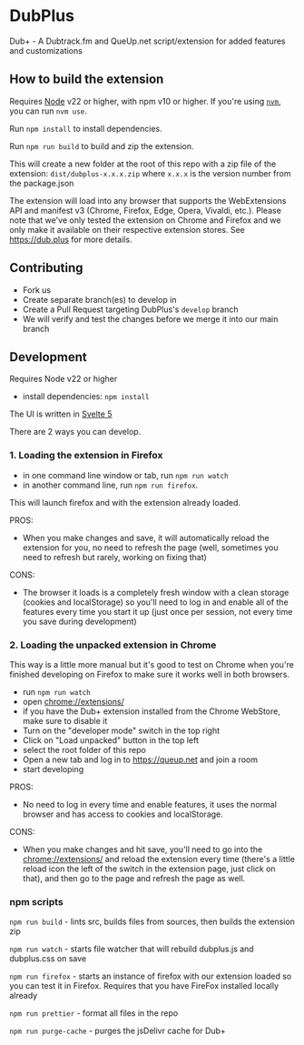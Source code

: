 # DubPlus

Dub+ - A Dubtrack.fm and QueUp.net script/extension for added features and customizations

## How to build the extension

Requires [Node](https://nodejs.org/) v22 or higher, with npm v10 or higher. If you're using [`nvm`](https://github.com/nvm-sh/nvm), you can run `nvm use`.

Run `npm install` to install dependencies.

Run `npm run build` to build and zip the extension.

This will create a new folder at the root of this repo with a zip file of the extension: `dist/dubplus-x.x.x.zip` where `x.x.x` is the version number from the package.json

The extension will load into any browser that supports the WebExtensions API and manifest v3 (Chrome, Firefox, Edge, Opera, Vivaldi, etc.). Please note that we've only tested the extension on Chrome and Firefox and we only make it available on their respective extension stores. See https://dub.plus for more details.

## Contributing

- Fork us
- Create separate branch(es) to develop in
- Create a Pull Request targeting DubPlus's `develop` branch
- We will verify and test the changes before we merge it into our main branch

## Development

Requires Node v22 or higher

- install dependencies: `npm install`

The UI is written in [Svelte 5](https://svelte.dev/docs/svelte/overview)

There are 2 ways you can develop.

### 1. Loading the extension in Firefox

- in one command line window or tab, run `npm run watch`
- in another command line, run `npm run firefox`.

This will launch firefox and with the extension already loaded.

PROS:

- When you make changes and save, it will automatically reload the extension for you, no need to refresh the page (well, sometimes you need to refresh but rarely, working on fixing that)

CONS:

- The browser it loads is a completely fresh window with a clean storage (cookies and localStorage) so you'll need to log in and enable all of the features every time you start it up (just once per session, not every time you save during development)

### 2. Loading the unpacked extension in Chrome

This way is a little more manual but it's good to test on Chrome when you're finished developing on Firefox to make sure it works well in both browsers.

- run `npm run watch`
- open [chrome://extensions/](chrome://extensions/)
- if you have the Dub+ extension installed from the Chrome WebStore, make sure to disable it
- Turn on the "developer mode" switch in the top right
- Click on "Load unpacked" button in the top left
- select the root folder of this repo
- Open a new tab and log in to https://queup.net and join a room
- start developing

PROS:

- No need to log in every time and enable features, it uses the normal browser and has access to cookies and localStorage.

CONS:

- When you make changes and hit save, you'll need to go into the [chrome://extensions/](chrome://extensions/) and reload the extension every time (there's a little reload icon the left of the switch in the extension page, just click on that), and then go to the page and refresh the page as well.

### npm scripts

`npm run build` - lints src, builds files from sources, then builds the extension zip

`npm run watch` - starts file watcher that will rebuild dubplus.js and dubplus.css on save

`npm run firefox` - starts an instance of firefox with our extension loaded so you can test it in Firefox. Requires that you have FireFox installed locally already

`npm run prettier` - format all files in the repo

`npm run purge-cache` - purges the jsDelivr cache for Dub+
